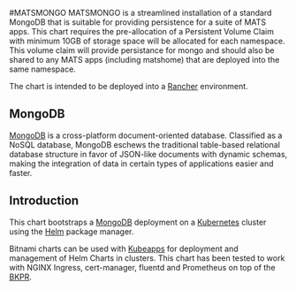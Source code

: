 #MATSMONGO
MATSMONGO is a streamlined installation of a standard MongoDB that is suitable for providing persistence for a suite of MATS apps.
This chart requires the pre-allocation of a Persistent Volume Claim with minimum 10GB of storage space will be allocated for each namespace.
This volume claim will provide persistance for mongo and should also be shared to any MATS apps (including matshome) that are deployed into the same namespace.

The chart is intended to be deployed into a [Rancher](https://rancher.com/) environment.
## MongoDB
[MongoDB](https://www.mongodb.com/) is a cross-platform document-oriented database. Classified as a NoSQL database, MongoDB eschews the traditional table-based relational database structure in favor of JSON-like documents with dynamic schemas, making the integration of data in certain types of applications easier and faster.


## Introduction

This chart bootstraps a [MongoDB](https://github.com/bitnami/bitnami-docker-mongodb) deployment on a [Kubernetes](http://kubernetes.io) cluster using the [Helm](https://helm.sh) package manager.

Bitnami charts can be used with [Kubeapps](https://kubeapps.com/) for deployment and management of Helm Charts in clusters. This chart has been tested to work with NGINX Ingress, cert-manager, fluentd and Prometheus on top of the [BKPR](https://kubeprod.io/).
